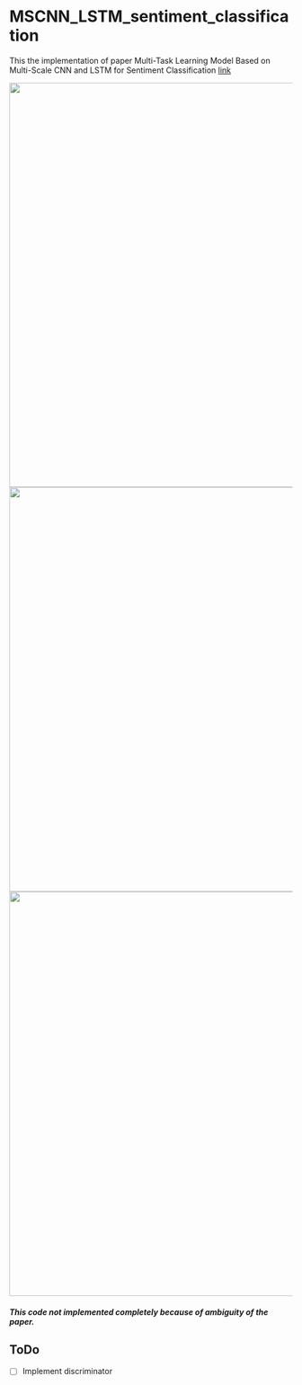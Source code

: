 # MSCNN_LSTM_sentiment_classification
This the implementation of paper Multi-Task Learning Model Based on Multi-Scale CNN and LSTM for Sentiment Classification [link](https://ieeexplore.ieee.org/document/9076160)

<div align="center">
  <img src="https://ieeexplore.ieee.org/mediastore_new/IEEE/content/media/6287639/8948470/9076160/yan1-2989428-large.gif" width = 720/>
</div>

<div align="center">
  <img src="https://ieeexplore.ieee.org/mediastore_new/IEEE/content/media/6287639/8948470/9076160/yan2-2989428-large.gif" width = 720/>
</div>

<div align="center">
  <img src="https://ieeexplore.ieee.org/mediastore_new/IEEE/content/media/6287639/8948470/9076160/yan3-2989428-large.gif" width = 720/>
</div>

##### This code not implemented completely because of ambiguity of the paper.

## ToDo
- [ ] Implement discriminator
